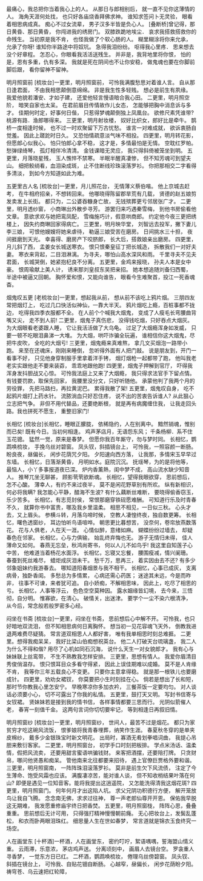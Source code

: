 <!-- { "loadSidebar": true } -->
最痛心，我总把你当着我心上的人。
从那日与郎相别后，
就一直不见你这薄情的人。
海角天涯何处找，
也只好各庙烧香拜佛求神。
谁知求签问卜无灵验，
眼看着相思病成真。
痴心不过女流辈，
男子汉多半皆是负心人。
[叠断桥]曾记得，那日黄昏、那日黄昏，
你闯进我的绣房门。
双膝跌跪地埃尘．
哀求我搭救搭救你的命残生。
当初原是我不肯，
也怪我做了个软心肠的人。
糊里糊涂将你来允承，
允承了你呀!
谁知你半路途中将奴坑。
急得我泪纷纷。
呕得我心里疼．
思来想去没个好章程。
怎忍心，你眼看我活活送残生。
并非是，我背地里将你恨，
怕的是，恩有多重，仇有多深。
我就是死在阴间也不让你安稳，
做鬼魂也要在你脚前脚后跟，
看你留神不留神。


明月照窗前
[梳妆台]一更里，明月照窗前，
可怜我满腹愁思对着谁人言。
自从那日逢君面，
不由我相思颠倒意绵绵。
非是我生性多轻贱。
想必是前生有夙缘。
我爱他貌若潘安、才如子建，
还爱他轻言慢语暗合我心田。
二更里，明月照空阶，
暗笑自家也太呆。
在君前眉目传情故作儿女态，
怎能够把胸中消息诉与多才。
佳期何时定，好事何日偕，
只惹得梦魂颠倒独上凤凰台。
欲修尺素凭谁带?
桃源有路．渔郎哪得来。
三更里，明月射妆楼，
奴好比织女，郎好比是牵牛。
鹊桥一度相逢时候，
也不过一时欢聚留下万古忧愁。
谁言一对难成就，
欲诉衷肠自觉羞。
因此上蹉跎时日久。
又恐怕情疏意淡气味不相投。
四更里，明月转花影，
但愿郎心似我心。
怕只怕郎心拿不稳，
这才是，多情最怕是无情。
空耽红罗帕。愁弹绿绮琴，
孤灯相伴冷清清。
金钱课暗无灵应，
我只得斜倚被笼坐到明。
五更里，月落晓星残，
玉人憔悴不禁寒。
半眠半醒真凄惨，
但不知芳魂可到望夫山。
细把鲛绡看，血泪染成斑，
止不住断线珍珠滚落罗衫。
你把那相交二字看得多清淡，
到如今方知道如此为难。

五更里古人名
[梳妆台]一更里，月儿照花台，
无情薄义蔡伯喈。
他上京城去赶考，
在牛相府招亲，不想转回来。
他哪晓得陈留郡旱荒有几载，
贤德的赵五娘剪发卖发上长街。
都只为，二公婆吞糠身亡故，
无钱殡葬更亏邻居张广才。
二更里，明月透纱窗，
小商琳出外散步寻芳。
游罢归来巧遇秦雪梅，
到他书房偷看他文章。
意欲求欢与她把鸾凤配，
雪梅施巧计，假意哄商郎。
约定他今夜三更把绣楼上，
因失约商琳回家得病亡。
三更里，明月映华堂，
刘智远去投军，撇下妻儿李三娘，
可恨他嫂嫂将她来虐待，
勒逼三娘受苦在磨房。
日间挑水三十担，
夜间捱磨到天光。
幸喜得、磨房产下咬脐郎，
长大后，搭救娘亲出磨房。
四更里，月儿斜了西，
孟姜女长城送寒衣。
恨只恨秦皇征丁把长城造，
拆散我们一对好夫妻。
寒衣来背起，二目泪淋漓。
为寻夫，哪怕山高水深风和雨。
千里寻夫不见夫君面，
长城哭倒，她紧抱杞良不分离。
五更里，金鸡来报晓，
孙夫人本是女中豪。
恨周瑜献上美人计，
诱来那刘皇叔东吴把亲招。
她本想追随刘备归西蜀，
半途中被逼又回朝。
胸怀爱和恨，又能向谁告，
眼看今生难聚首，投江一死香魂杳。

烟鬼叹五更
[老梳妆台]一更里，想起我从前，
想从前不该吃上鸦片烟。
三朋四友常把烟灯上，
吃过几口快活似神仙，一靠大半天。
鸦片烟吃上瘾，百桩事都不拢边，
吃得我四季衣服都不全。
在人前个个喊我大烟鬼，
变成了人瘦毛长弯腰曲背嘴又尖，
走不到人前!
二更里，烟鬼子真伤悲，
没得钱吃烟，只好吞点大烟灰。
为大烟眼看老婆跟人睡，
它让我活活做了大乌龟。
过足了大烟瘾浑身如发威，
只要一顿不吃眼泪鼻涕一大堆。
为大烟，哄吓诈骗全玩遍，
谁相信你这大烟鬼，尽把牛皮吹，
全吃的大烟亏!
三更里，烟鬼瘾来真难熬，
拿几文买烟泡一路带小跑。
来至在还魂床，刚刚来睡倒，
忽听得外面有人把门敲。
说是朋友到，开门一看事不好，
只见他身穿制服手里拿着洋手铐，
烟灯烟枪一起都带了跑，
他叫我老老实实跟他走不要来装孬，
乖乖地跟他跑!
四更里，烟鬼子押解到官厅，
吓得我浑身发抖胆战又心惊。
可怜我法庭上又来了大烟瘾，
我只得求法官手下留点情。
有钱要罚款，取保先回家，
我腰里没分文，只好听随他。
承蒙他判了我两个月的劳役罪，
先把马路扫，再拉黄泥巴。
累得我散了架!
五更里，烟鬼叹自身，
吃不起鸦片烟打上药水针。
流脓淌血只好忍住疼，
说不出的苦衷告诉谁人?
从此狠心立志把气争。
非但不用代替品，还要绝断根，
就是再有病魔缠住我，
让我走回头路。我也拼死不愿生，
重整旧家门!

长相忆
[梳妆台]长相忆，睡眼正朦胧，
依稀隐约，人在别离中。
黯然销魂，惟别而已矣!
既有今日。当初何相逢。
鸡声茅店月，无语怨东风；
千条杨柳．系不住玉花骢。
猛然一觉，原来是春梦。
但愿你我百年厮守，勿与梦时同。
长相忆，鹦鹉唤梳妆，
手挽乌丝对碧窗。
凤头钗，斜插镜台上，
可怜我，一照容颜一断肠。
盼良夜，昼偏长，
闲步花荫咒夕阳。
夕阳速向西方落，
让我那，多情宋玉早早过东墙。
长相忆，日落渐黄昏，
月明如水。庭院沉沉。
抚瑶琴，为的是将他等，
最恼人，小丫多事报道夜已深。
炉内香薰熱，闺中梦不成，
高山流水缺少知音人。
推琴兀坐无聊甚，
顾影茕茕欲断魂。
长相忆，望得我眼欲穿，
思前想后，怎不心酸。
薄幸人，有约不来过夜半，
莫不是闲花野草别有所欢。
纵有新相识，何必将我瞒?
我怎能心平静，醋海不生波?
有什么藕断丝难断，
要晓得偷香窃玉，乐少苦多。
长相忆，有志觅封侯，
常恨那磨穿铁砚愿难酬。
可知道行乐及时青春不久，
就算你书中富贵，哪及我乡里温柔。
相思不相见，一日似三秋。
心头才去，又上眉头。
参横斗转，月落乌啼时候，
空教人凄惶终夜，独自数更筹。
长相忆，曙色透窗纱，
耳边怕听鸟语喧哗。
朝思更比暮想苦，
没奈何，卷帘放燕数落花。
花与人俱老，人在天一涯。
心情似醉，意绪如麻。
蝴蝶纷纷过墙去，
却疑春色在邻家。
长相忆，心与力俱输，
始乱终弃悔也无。
游子无情归未得，
佳人薄命又如何。
春燕无忘垒，秋鸿尚寄书，
何以人儿不如鸟乎!
我这里自知莲子心中苦，
他难道当着杨花水面浮。
长相忆，忘寝又忘餐，
腰围瘦减，情兴阑珊。
春蚕到死丝难尽，
蜡炬成灰泪未干。
愁千万，思再三，
着实因由去不还?
有多少邻象姐妹约我游春去。
哪知道阳春烟景与我不相干。
长相忆，心事已成灰，
支离病骨，独卧香闺。
多愁总为多情累，
心病还需心药医；
迷途其未远，今是而昨非，
往事不可谏，来者犹可追。
自小娇痴，不解相思味，
因此上，吃尽了相思的亏。
长相忆，人事等浮云，
色色空空莫种因。
露水姻缘皆幻境，
去今来，三悟彻，自分明。
惟寡欲，在清心。
破情关，出迷津。
要学个一尘不染六根清净，
从今后，常念般若般罗密多心经。

闷坐在书斋
[梳妆台]一更里，闷坐在书斋，
思前想后心中解不开。
可怜我，也只好暗地双流泪，
但不知相思病何日离胸怀。
想当初一见花容魂飞天外，
倒教我进退两难费尽疑猜。
常言道双相思人人都好害，
唯有我单相思时刻总难捱。
二更里。想得我痴呆呆，
我好比梁山伯痴想祝英台。
他二人打破天台琉璃盏，
我二人为什么不得和偕?
用尽了心机如同石沉海，
说什么天生一对女貌郎才。
我有心与妹妹联上丝鸾带，
不生不熟教我怎样安排。
三更里，思想有情人。
我爱你眉清目秀俊俏温存。
恨只恨耳目众多看守得紧，
因此上误佳期难以成婚。
莫不是人肯缘不肯，
我等你三年五载良心不变更。
只要你主意拿得稳。
就是那一根铁儿也要磨成针。
四更里，劝劝女裙钗，
你莫要把小生时刻挂在心。
倘若是想出了长和短，
那时节你教我心里怎安宁。
早晚寒凉你多加衣衿，
三餐茶饭一定要均匀。
对人谈话必须要小心，
切不可露出了你我的私情。
五更里，鼓打天又明。
写封书信寄与女钗裙。
贤妹妹若是接到我的情书信，
各样事情都要三思而行。
光阴似箭催人老，
春宵一刻值千金。
这两句言词你切切要牢记，
等到相逢日再叙旧情。

明月照窗纱
[梳妆台]一更里，明月照窗纱，
世间人，最苦不过是烟花。
都只为家贫穷才吃这碗风流饭，
恨爹娘将我青春埋葬，纳笑作生涯。
春夏秋冬穿的是单夹皮棉纱，
戴多少金银珠宝时新文明花。
出局时，寡酒无肴划拳唱词曲，
我提心吊胆来敷衍客家。
二更里，明月照窗台，
初学手口时刻把板排。
学点米汤话、温柔情，假把风流卖，
还要用甜言蜜语哄骗钱财。
来客把酒摆，还要陪打牌。
只贪财帛，哪问他贤愚和痴呆。
管他南来北往都要来招待，
遇上官僚巨贾格外要和谐。
三更里，明月照窗南，
一阵阵珠泪滚落罗衫。
莫非是前生欠下风流债，
注定了今生薄命、饱受风霜也应该。
满腹凄凉苦，能对谁人谈，
但不知收梢结果叶落在何山?
即便是遇见一位知音客。能将我提出这逍遥院，
又怎能洗得清我这烟花斑?
四更里，明月照窗门。
何年何月才出这陷人坑。
求父兄阴功积德行方便，
解开笼放鸟让我自飞腾。
念念南无佛，求求过往神，
尊一声老郎仙尊开开恩。
保佑我早脱这无期难，
我发愿重修庙宇终日把香焚。
五更里，明月照窗栊，
阵阵心思，叠叠重重。
思前想后无计可用，
只得强打精神慢慢朝前癃。
无心把妆台上，发鬓乱蓬松，
和衣而卧两眼泪珠红。
细思量人生在世如春梦，
常言道就是锦衣玉食终究一场空。

人在画堂东
[十杯酒]一杯酒，人在画堂东，
密约叮咛，絮语喁喁，誓海盟山情义重。
云雨滞，乐意浓，
茅店鸡声送。
分离顷刻中，
画眉人去镜台空。
罗衾重人寻香梦，
一觉东方日已红。
二杯酒，鹦鹉唤梳妆，
倦理乌丝傍碧窗。
凤头钗、斜插在镜台上，
可怜我、自贴花钿自断肠。
心越窄，昼偏长，
闲步花荫盼夕阳。
祷穹苍、乌云速把红轮障，
